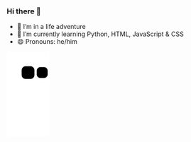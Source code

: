 ### Hi there 👋

- 🔭 I’m in a life adventure
- 🌱 I’m currently learning Python, HTML, JavaScript & CSS
- 😄 Pronouns: he/him

 ![Snake animation](https://github.com/rafaballerini/rafaballerini/blob/output/github-contribution-grid-snake.svg)
